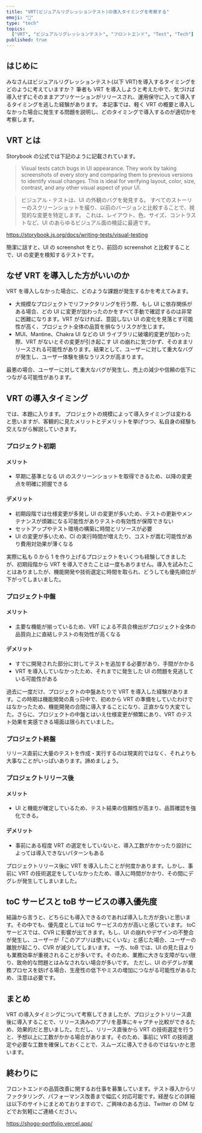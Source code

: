 ```yaml
---
title: "VRT(ビジュアルリグレッションテスト)の導入タイミングを考察する"
emoji: "📸"
type: "tech"
topics:
  ["VRT", "ビジュアルリグレッションテスト", "フロントエンド", "Test", "Tech"]
published: true
---
```


## はじめに

みなさんはビジュアルリグレッションテスト(以下 VRT)を導入するタイミングをどのように考えていますか？
筆者も VRT を導入しようと考えた中で、気づけば導入せずにそのままアプリケーションがリリースされ、運用保守に入って導入するタイミングを逃した経験があります。
本記事では、軽く VRT の概要と導入しなかった場合に発生する問題を説明し、どのタイミングで導入するのが適切かを考察します。

## VRT とは

Storybook の公式では下記のように記載されています。

> Visual tests catch bugs in UI appearance. They work by taking screenshots of every story and comparing them to previous versions to identify visual changes. This is ideal for verifying layout, color, size, contrast, and any other visual aspect of your UI.

> ビジュアル・テストは、UI の外観のバグを発見する。 すべてのストーリーのスクリーンショットを撮り、以前のバージョンと比較することで、視覚的な変更を特定します。 これは、レイアウト、色、サイズ、コントラストなど、UI のあらゆるビジュアル面の検証に最適です。

https://storybook.js.org/docs/writing-tests/visual-testing

簡潔に話すと、UI の screenshot をとり、前回の screenshot と比較することで、UI の変更を検知するテストです。

## なぜ VRT を導入した方がいいのか

VRT を導入しなかった場合に、どのような課題が発生するかを考えてみます。

- 大規模なプロジェクトでリファクタリングを行う際、もし UI に依存関係がある場合、どの UI に変更が加わったのかをすべて手動で確認するのは非常に困難になります。VRT がなければ、意図しない UI の変化を見落とす可能性が高く、プロジェクト全体の品質を損なうリスクが生じます。
- MUI、Mantine、Chakra UI などの UI ライブラリに破壊的変更が加わった際、VRT がないとその変更が引き起こす UI の崩れに気づかず、そのままリリースされる可能性があります。結果として、ユーザーに対して重大なバグが発生し、ユーザー体験を損なうリスクが高まります。

最悪の場合、ユーザーに対して重大なバグが発生し、売上の減少や信頼の低下につながる可能性があります。

## VRT の導入タイミング

では、本題に入ります。
プロジェクトの規模によって導入タイミングは変わると思いますが、客観的に見たメリットとデメリットを挙げつつ、私自身の経験も交えながら解説していきます。

### プロジェクト初期

#### メリット

- 早期に基準となる UI のスクリーンショットを取得できるため、以降の変更点を明確に把握できる

#### デメリット

- 初期段階では仕様変更が多発し UI の変更が多いため、テストの更新やメンテナンスが煩雑になる可能性がありテストの有効性が保障できない
- セットアップやテスト環境の構築に時間とリソースが必要
- UI の変更が多いため、CI の実行時間が増えたり、コストが嵩む可能性があり費用対効果が薄くなる

実際に私も 0 から 1 を作り上げるプロジェクトをいくつも経験してきましたが、初期段階から VRT を導入できたことは一度もありません。導入を試みたことはありましたが、機能開発や技術選定に時間を取られ、どうしても優先順位が下がってしまいました。

### プロジェクト中盤

#### メリット

- 主要な機能が揃っているため、VRT による不具合検出がプロジェクト全体の品質向上に直結しテストの有効性が高くなる

#### デメリット

- すでに開発された部分に対してテストを追加する必要があり、手間がかかる
- VRT を導入していなかったため、それまでに発生した UI の問題を見逃している可能性がある

過去に一度だけ、プロジェクトの中盤あたりで VRT を導入した経験があります。この時期は機能開発の真っ只中で、初めから VRT の準備をしていたわけではなかったため、機能開発の合間に導入することになり、正直かなり大変でした。さらに、プロジェクトの中盤とはいえ仕様変更が頻繁にあり、VRT のテスト効果を実感できる場面は限られていました。

### プロジェクト終盤

リリース直前に大量のテストを作成・実行するのは現実的ではなく、それよりも大事なことがいっぱいあります。諦めましょう。

### プロジェクトリリース後

#### メリット

- UI と機能が確定しているため、テスト結果の信頼性が高まり、品質確認を強化できる。

#### デメリット

- 事前にある程度 VRT の選定をしていないと、導入工数がかかったり設計によっては導入できないパターンもある

プロジェクトリリース後に VRT を導入したことが何度かあります。しかし、事前に VRT の技術選定をしていなかったため、導入に時間がかかり、その間にデグレが発生してしまいました。

## toC サービスと toB サービスの導入優先度

結論から言うと、どちらにも導入できるのであれば導入した方が良いと思います。その中でも、優先度としては toC サービスの方が高いと感じています。
toC サービスでは、CVR に影響が出てきます。もし、UI の崩れやデザインの不整合が発生し、ユーザーが「このアプリは使いにくいな」と感じた場合、ユーザーの離脱が起こり、CVR が減少してしまいます。
一方、toB では、UI の見た目よりも業務効率が重視されることが多いです。そのため、業務に大きな支障がない限り、致命的な問題とはみなされない場合が多いです。
ただし、UI のデグレが業務プロセスを妨げる場合、生産性の低下やミスの増加につながる可能性があるため、注意は必要です。

## まとめ

VRT の導入タイミングについて考察してきましたが、プロジェクトリリース直後に導入することで、リリース済みのアプリを基準にキャプチャ比較ができるため、効果的だと思いました。ただし、リリース直後から VRT の技術選定を行うと、予想以上に工数がかかる場合があります。そのため、事前に VRT の技術選定や必要な工数を確保しておくことで、スムーズに導入できるのではないかと思います。

## 終わりに

フロントエンドの品質改善に関するお仕事を募集しています。テスト導入からリファクタリング、パフォーマンス改善まで幅広く対応可能です。経歴などの詳細は以下のサイトにまとめておりますので、ご興味のある方は、Twitter の DM などでお気軽にご連絡ください。

https://shogo-portfolio.vercel.app/
